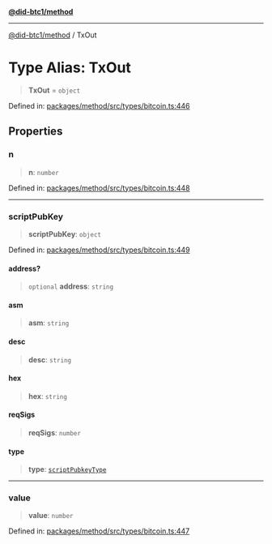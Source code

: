 [**@did-btc1/method**](../README.md)

***

[@did-btc1/method](../globals.md) / TxOut

# Type Alias: TxOut

> **TxOut** = `object`

Defined in: [packages/method/src/types/bitcoin.ts:446](https://github.com/dcdpr/did-btc1-js/blob/4ab6f9915d95beed9bc633644c9db1539395f512/packages/method/src/types/bitcoin.ts#L446)

## Properties

### n

> **n**: `number`

Defined in: [packages/method/src/types/bitcoin.ts:448](https://github.com/dcdpr/did-btc1-js/blob/4ab6f9915d95beed9bc633644c9db1539395f512/packages/method/src/types/bitcoin.ts#L448)

***

### scriptPubKey

> **scriptPubKey**: `object`

Defined in: [packages/method/src/types/bitcoin.ts:449](https://github.com/dcdpr/did-btc1-js/blob/4ab6f9915d95beed9bc633644c9db1539395f512/packages/method/src/types/bitcoin.ts#L449)

#### address?

> `optional` **address**: `string`

#### asm

> **asm**: `string`

#### desc

> **desc**: `string`

#### hex

> **hex**: `string`

#### reqSigs

> **reqSigs**: `number`

#### type

> **type**: [`scriptPubkeyType`](scriptPubkeyType.md)

***

### value

> **value**: `number`

Defined in: [packages/method/src/types/bitcoin.ts:447](https://github.com/dcdpr/did-btc1-js/blob/4ab6f9915d95beed9bc633644c9db1539395f512/packages/method/src/types/bitcoin.ts#L447)
